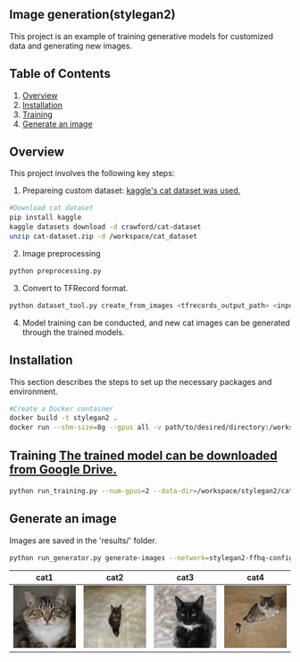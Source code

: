 ## Image generation(stylegan2)
This project is an example of training generative models for customized data and generating new images.

## Table of Contents
1. [Overview](#overview)
2. [Installation](#installation)
3. [Training](#training)
4. [Generate an image](#Generate-an-image)

## Overview
This project involves the following key steps:
1. Prepareing custom dataset: [kaggle's cat dataset was used.](https://www.kaggle.com/datasets/crawford/cat-dataset)
```bash
#Download cat dataset
pip install kaggle
kaggle datasets download -d crawford/cat-dataset
unzip cat-dataset.zip -d /workspace/cat_dataset
```

2. Image preprocessing
```bash
python preprocessing.py
```
3. Convert to TFRecord format.
```bash
python dataset_tool.py create_from_images <tfrecords_output_path> <input_images_path>
```
4. Model training can be conducted, and new cat images can be generated through the trained models.

## Installation
This section describes the steps to set up the necessary packages and environment.
```bash
#Create a Docker container
docker build -t stylegan2 .
docker run --shm-size=8g --gpus all -v path/to/desired/directory:/workspace -it --rm stylegan2
```

## Training  [The trained model can be downloaded from Google Drive.](https://drive.google.com/drive/folders/1ZfcyJhiYpgQc-v0ysRsyFCeW7r9O9fIB?usp=sharing)
```bash
python run_training.py --num-gpus=2 --data-dir=/workspace/stylegan2/cat_dataset --config=config-f --dataset=tfrecord --total-kimg=2334
```

## Generate an image
Images are saved in the 'results/' folder.
```bash
python run_generator.py generate-images --network=stylegan2-ffhq-config-f.pkl --seeds=0-9 --truncation-psi=0.5
```

| cat1 | cat2 | cat3 | cat4 |
|-----------|-----------|-----------|-----------|
| ![Result](https://github.com/hanacho1/Image_generation/blob/main/results/00015-generate-images/seed0000.png) | ![Result](https://github.com/hanacho1/Image_generation/blob/main/results/00015-generate-images/seed0001.png) | ![Result](https://github.com/hanacho1/Image_generation/blob/main/results/00015-generate-images/seed0002.png) | ![Result](https://github.com/hanacho1/Image_generation/blob/main/results/00015-generate-images/seed0003.png) |


